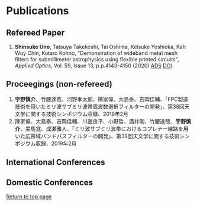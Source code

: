 # Publications
## Refereed Paper
1. **Shinsuke Uno**, Tatsuya Takekoshi, Tai Oshima, Keisuke Yoshioka, Kah Wuy Chin, Kotaro Kohno, "Demonstration of wideband metal mesh filters for submillimeter astrophysics using flexible printed circuits", *Applied Optics*, Vol. 59, Issue 13, p.p.4143-4150 (2020) [ADS](https://ui.adsabs.harvard.edu/abs/2020ApOpt..59.4143U/abstract) [DOI](https://doi.org/10.1364/AO.389605)

## Proceegings (non-refereed)
1. **宇野慎介**、竹腰達哉、河野孝太郎、陳家偉、大島泰、吉岡佳輔、「FPC製造技術を用いたミリ波サブミリ波帯周波数選択フィルターの開発」、第38回天文学に関する技術シンポジウム収録、2019年2月
2. 陳家偉、大島泰、吉岡佳輔、川邊良平、小野哲、酒井剛、竹腰達哉、**宇野慎介**、美馬覚、成瀬雅人、「ミリ波サブミリ波帯におけるコプレナー線路を用いた広帯域バンドパスフィルターの開発」、第38回天文学に関する技術シンポジウム収録、2019年2月

## International Conferences

## Domestic Conferences

[Return to top page](https://shinsukeuno.github.io)
